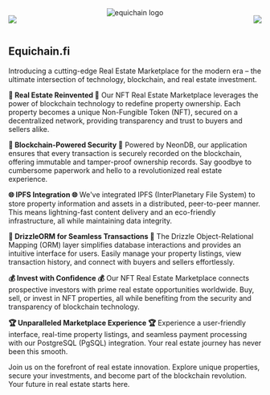 <main style="display: flex; justify-content: space-between;">
    <p align="end">
        <a href="https://github.com/equichainfi/equichain-webapp">
            <img src="https://skillicons.dev/icons?i=docker,figma,gcp,ipfs,nextjs,nodejs&perline=1" />
        </a>
    </p>
    <div style="display: flex; justify-content: center; padding-bottom: 20px;">
    <img src="https://github-production-user-asset-6210df.s3.amazonaws.com/113932706/277181882-f6549431-0705-4f3e-b961-4810c2573598.svg?X-Amz-Algorithm=AWS4-HMAC-SHA256&X-Amz-Credential=AKIAIWNJYAX4CSVEH53A%2F20231022%2Fus-east-1%2Fs3%2Faws4_request&X-Amz-Date=20231022T173155Z&X-Amz-Expires=300&X-Amz-Signature=5eef9efcfed1cd25e07a37bb64a32ffdf4f07c131b580054906f3b3df21b288c&X-Amz-SignedHeaders=host&actor_id=113932706&key_id=0&repo_id=698927857" alt="equichain logo" />
</div>
<p align="start">
    <a href="https://github.com/equichainfi/equichain-webapp">
        <img src="https://skillicons.dev/icons?i=postgres,redis,solidity,tailwind,ts,vercel&perline=1" />
    </a>
</p>
</main>

<section>
    <h1>Equichain.fi</h1>
    <p>Introducing a cutting-edge Real Estate Marketplace for the modern era – the ultimate intersection of technology, blockchain, and real estate investment.

**🏡 Real Estate Reinvented 🏡**
Our NFT Real Estate Marketplace leverages the power of blockchain technology to redefine property ownership. Each property becomes a unique Non-Fungible Token (NFT), secured on a decentralized network, providing transparency and trust to buyers and sellers alike.

**🔗 Blockchain-Powered Security 🔗**
Powered by NeonDB, our application ensures that every transaction is securely recorded on the blockchain, offering immutable and tamper-proof ownership records. Say goodbye to cumbersome paperwork and hello to a revolutionized real estate experience.

**🌐 IPFS Integration 🌐**
We've integrated IPFS (InterPlanetary File System) to store property information and assets in a distributed, peer-to-peer manner. This means lightning-fast content delivery and an eco-friendly infrastructure, all while maintaining data integrity.

**🏢 DrizzleORM for Seamless Transactions 🏢**
The Drizzle Object-Relational Mapping (ORM) layer simplifies database interactions and provides an intuitive interface for users. Easily manage your property listings, view transaction history, and connect with buyers and sellers effortlessly.

**💰 Invest with Confidence 💰**
Our NFT Real Estate Marketplace connects prospective investors with prime real estate opportunities worldwide. Buy, sell, or invest in NFT properties, all while benefiting from the security and transparency of blockchain technology.

**🏆 Unparalleled Marketplace Experience 🏆**
Experience a user-friendly interface, real-time property listings, and seamless payment processing with our PostgreSQL (PgSQL) integration. Your real estate journey has never been this smooth.

Join us on the forefront of real estate innovation. Explore unique properties, secure your investments, and become part of the blockchain revolution. Your future in real estate starts here.</p>

</section>
